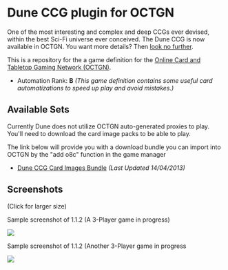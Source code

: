 Dune CCG plugin for OCTGN
=========================

One of the most interesting and complex and deep CCGs ever devised, within the best Sci-Fi universe ever conceived. The Dune CCG is now available in OCTGN. You want more details? Then [look no further](http://boardgamegeek.com/thread/739664/god-created-dune-ccg-to-train-the-faithful-paul).

This is a repository for the a game definition for the [Online Card and Tabletop Gaming Network (OCTGN)](http://octgn.net).

* Automation Rank: **B** *(This game definition contains some useful card automatizations to speed up play and avoid mistakes.)*


Available Sets
---------

Currently Dune does not utilize OCTGN auto-generated proxies to play. You'll need to download the card image packs to be able to play. 

The link below will provide you with a download bundle you can import into OCTGN by the "add o8c" function in the game manager

* [Dune CCG Card Images Bundle](http://dbzer0.com/pub/DuneCCG/Dune-Sets-Bundle.o8c) *(Last Updated 14/04/2013)*


Screenshots
-----------
(Click for larger size)

Sample screenshot of 1.1.2 (A 3-Player game in progress)

[![](http://i.imgur.com/wt1rXl.jpg)](http://i.imgur.com/wt1rX.jpg)

Sample screenshot of 1.1.2 (Another 3-Player game in progress

[![](http://i.imgur.com/9jKNml.jpg)](http://i.imgur.com/9jKNm.jpg)

